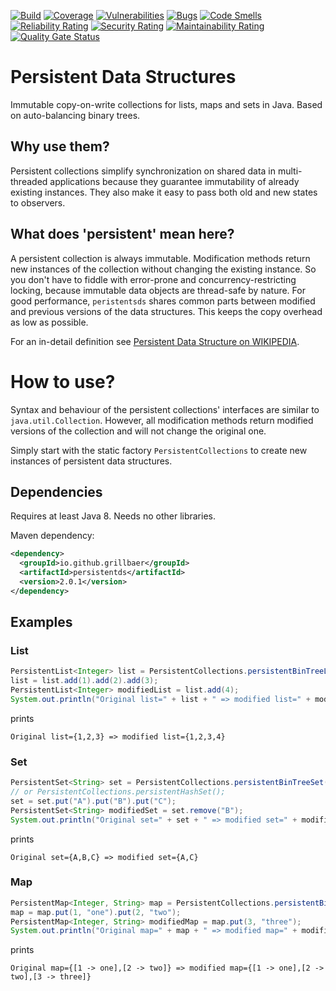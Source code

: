 [![Build](https://github.com/grillbaer/persistentds/workflows/Maven%20Build/badge.svg)](https://github.com/grillbaer/persistentds/actions?query=workflow%3A%22Maven+Build%22)
[![Coverage](https://sonarcloud.io/api/project_badges/measure?project=grillbaer_persistentds&metric=coverage)](https://sonarcloud.io/dashboard?id=grillbaer_persistentds)
[![Vulnerabilities](https://sonarcloud.io/api/project_badges/measure?project=grillbaer_persistentds&metric=vulnerabilities)](https://sonarcloud.io/dashboard?id=grillbaer_persistentds)
[![Bugs](https://sonarcloud.io/api/project_badges/measure?project=grillbaer_persistentds&metric=bugs)](https://sonarcloud.io/dashboard?id=grillbaer_persistentds)
[![Code Smells](https://sonarcloud.io/api/project_badges/measure?project=grillbaer_persistentds&metric=code_smells)](https://sonarcloud.io/dashboard?id=grillbaer_persistentds)
[![Reliability Rating](https://sonarcloud.io/api/project_badges/measure?project=grillbaer_persistentds&metric=reliability_rating)](https://sonarcloud.io/dashboard?id=grillbaer_persistentds)
[![Security Rating](https://sonarcloud.io/api/project_badges/measure?project=grillbaer_persistentds&metric=security_rating)](https://sonarcloud.io/dashboard?id=grillbaer_persistentds)
[![Maintainability Rating](https://sonarcloud.io/api/project_badges/measure?project=grillbaer_persistentds&metric=sqale_rating)](https://sonarcloud.io/dashboard?id=grillbaer_persistentds)
[![Quality Gate Status](https://sonarcloud.io/api/project_badges/measure?project=grillbaer_persistentds&metric=alert_status)](https://sonarcloud.io/dashboard?id=grillbaer_persistentds)

# Persistent Data Structures
Immutable copy-on-write collections for lists, maps and sets in Java. Based on auto-balancing binary trees.

## Why use them?
Persistent collections simplify synchronization on shared data in multi-threaded applications because they guarantee immutability of already existing instances. They also make it easy to pass both old and new states to observers.

## What does 'persistent' mean here?
A persistent collection is always immutable. Modification methods return new instances of the collection without changing the existing instance. So you don't have to fiddle with error-prone and concurrency-restricting locking, because immutable data objects are thread-safe by nature.
For good performance, `peristentsds` shares common parts between modified and previous versions of the data structures. This keeps the copy overhead as low as possible.

For an in-detail definition see [Persistent Data Structure on WIKIPEDIA](https://en.wikipedia.org/wiki/Persistent_data_structure).

# How to use?
Syntax and behaviour of the persistent collections' interfaces are similar to `java.util.Collection`. However, all modification methods return modified versions of the collection and will not change the original one.

Simply start with the static factory `PersistentCollections` to create new instances of persistent data structures.

## Dependencies
Requires at least Java 8. Needs no other libraries.

Maven dependency:
```xml
<dependency>
  <groupId>io.github.grillbaer</groupId>
  <artifactId>persistentds</artifactId>
  <version>2.0.1</version>
</dependency>
```

## Examples
### List
```java
PersistentList<Integer> list = PersistentCollections.persistentBinTreeList();
list = list.add(1).add(2).add(3);
PersistentList<Integer> modifiedList = list.add(4);
System.out.println("Original list=" + list + " => modified list=" + modifiedList);
```
prints

    Original list={1,2,3} => modified list={1,2,3,4}

### Set
```java
PersistentSet<String> set = PersistentCollections.persistentBinTreeSet();
// or PersistentCollections.persistentHashSet();
set = set.put("A").put("B").put("C");
PersistentSet<String> modifiedSet = set.remove("B");
System.out.println("Original set=" + set + " => modified set=" + modifiedSet);
```
prints

    Original set={A,B,C} => modified set={A,C}

### Map
```java
PersistentMap<Integer, String> map = PersistentCollections.persistentBinTreeMap();
map = map.put(1, "one").put(2, "two");
PersistentMap<Integer, String> modifiedMap = map.put(3, "three");
System.out.println("Original map=" + map + " => modified map=" + modifiedMap);
```
prints

    Original map={[1 -> one],[2 -> two]} => modified map={[1 -> one],[2 -> two],[3 -> three]}
